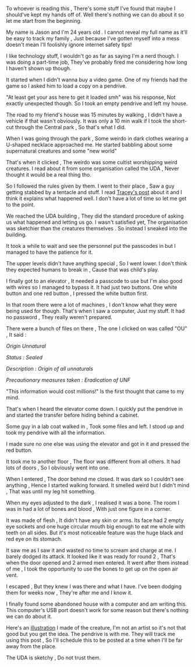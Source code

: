 To whoever is reading this , There's some stuff I've found that maybe I should've kept my hands off of. Well there's nothing we can do about it so let me start from the beginning.


My name is Jason and I'm 24 years old . I cannot reveal my full name as it'll be easy to track my family , Just because I've gotten myself into a mess doesn't mean I'll foolishly ignore internet safety tips!


I like technology stuff, I wouldn't go as far as saying I'm a nerd though. I was doing a part-time job, They've probably fired me considering how long I haven't shown up though. 


It started when I didn't wanna buy a video game. One of my friends had the game so I asked him to load a copy on a pendrive.


"At least get your ass here to get it loaded smh" was his response, Not exactly unexpected though. So I took an empty pendrive and left my house.


The road to my friend's house was 15 minutes by walking , I didn't have a vehicle if that wasn't obviously. It was only a 10 min walk if I took the short-cut through the Central park , So that's what I did.


When I was going through the park , Some weirdo in dark clothes wearing a U-shaped necklace approached me. He started babbling about some supernatural creatures and some "new world"


That's when it clicked , The weirdo was some cultist worshipping weird creatures. I read about it from some organisation called the UDA , Never thought it would be a real thing tho.


So I followed the rules given by them. I went to their place , Saw a guy getting stabbed by a tentacle and stuff. I read [Tracey's post](https://www.reddit.com/r/nosleep/s/hlD0qNDEE8) about it and I think it explains what happened well. I don't have a lot of time so let me get to the point.


We reached the UDA building , They did the standard procedure of asking us what happened and letting us go. I wasn't satisfied yet, The organisation was sketchier than the creatures themselves . So instead I sneaked into the building.


It took a while to wait and see the personnel put the passcodes in but I managed to have the patience for it. 


The upper levels didn't have anything special , So I went lower. I don't think they expected humans to break in , Cause that was child's play.


I finally got to an elevator , It needed a passcode to use but I'm also good with wires so I managed to bypass it. It had just two buttons. One white button and one red button , I pressed the white button first.


In that room there were a lot of machines , I don't know what they were being used for though. That's when I saw a computer, Just my stuff. It had no password , They really weren't prepared.


There were a bunch of files on there , The one I clicked on was called "OU" , It said :


*Origin Unnatural*


*Status : Sealed*


*Description : Origin of all unnaturals*


*Precautionary measures taken : Eradication of UNF*


"This information would cost millions!" Is the first thought that came to my mind.


That's when I heard the elevator come down. I quickly put the pendrive in and started the transfer before hiding behind a cabinet.



Some guy in a lab coat walked in , Took some files and left. I stood up and took my pendrive with all the information.


I made sure no one else was using the elevator and got in it and pressed the red button.


It took me to another floor , The floor was different from all others. It had lots of doors , So I obviously went into one.


When I entered , The door behind me closed. It was dark so I couldn't see anything , Hence I started walking forward. It smelled weird but I didn't mind , That was until my leg hit something.


When my eyes adjusted to the dark , I realised it was a bone. The room I was in had a lot of bones and blood , With just one figure in a corner.


It was made of flesh , It didn't have any skin or arms. Its face had 2 empty eye sockets and one huge circular mouth big enough to eat me whole with teeth on all sides. But it's most noticeable feature was the huge black and red eye on its stomach.


It saw me as I saw it and wasted no time to scream and charge at me. I barely dodged its attack. It looked like it was ready for round 2 , That's when the door opened and 2 armed men entered. It went after them instead of me , I took the opportunity to use the bones to get up on the open air vent. 


I escaped , But they knew I was there and what I have. I've been dodging them for weeks now , They're after me and I know it.


I finally found some abandoned house with a computer and am writing this. This computer's USB port doesn't work for some reason but there's nothing we can do about it.


Here's an [illustration](https://imgur.com/a/M1s3GSY) I made of the creature, I'm not an artist so it's not that good but you get the idea. The pendrive is with me. They will track me using this post , So I'll schedule this to be posted at a time when I'll be far away from the place.


The UDA is sketchy , Do not trust them.











